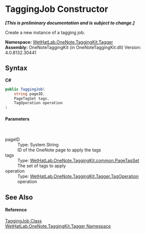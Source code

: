 # TaggingJob Constructor 
 _**\[This is preliminary documentation and is subject to change.\]**_

Create a new instance of a tagging job.

**Namespace:**&nbsp;<a href="bf353949-2ab8-bf1a-9a78-ce64949f480c.md">WetHatLab.OneNote.TaggingKit.Tagger</a><br />**Assembly:**&nbsp;OneNoteTaggingKit (in OneNoteTaggingKit.dll) Version: 4.0.8132.30441

## Syntax

**C#**<br />
``` C#
public TaggingJob(
	string pageID,
	PageTagSet tags,
	TagOperation operation
)
```


#### Parameters
&nbsp;<dl><dt>pageID</dt><dd>Type: System.String<br />ID of the OneNote page to apply the tags</dd><dt>tags</dt><dd>Type: <a href="554491c7-28c3-9873-8c41-84e47e982ada.md">WetHatLab.OneNote.TaggingKit.common.PageTagSet</a><br />The set of tags to apply</dd><dt>operation</dt><dd>Type: <a href="5cea3020-d545-b9f9-03b5-69bfd76656c7.md">WetHatLab.OneNote.TaggingKit.Tagger.TagOperation</a><br />operation</dd></dl>

## See Also


#### Reference
<a href="447270ca-da51-967b-5344-b56c928c5068.md">TaggingJob Class</a><br /><a href="bf353949-2ab8-bf1a-9a78-ce64949f480c.md">WetHatLab.OneNote.TaggingKit.Tagger Namespace</a><br />